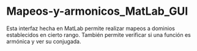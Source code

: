 # Mapeos-y-armonicos_MatLab_GUI
Esta interfaz hecha en MatLab permite realizar mapeos a dominios establecidos en cierto rango. También permite verificar si una función es armónica y ver su conjugada.
